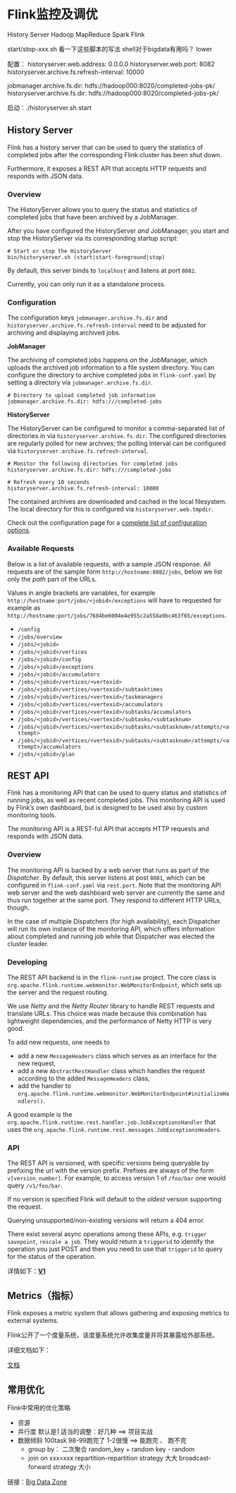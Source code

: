 # Flink监控及调优

History Server
	Hadoop MapReduce
	Spark 
	Flink

start/stop-xxx.sh
	看一下这些脚本的写法
	shell对于bigdata有用吗？ lower

配置：
historyserver.web.address: 0.0.0.0
historyserver.web.port: 8082
historyserver.archive.fs.refresh-interval: 10000

jobmanager.archive.fs.dir: hdfs://hadoop000:8020/completed-jobs-pk/
historyserver.archive.fs.dir: hdfs://hadoop000:8020/completed-jobs-pk/

启动：./historyserver.sh start

## History Server

Flink has a history server that can be used to query the statistics of completed jobs after the corresponding Flink cluster has been shut down.

Furthermore, it exposes a REST API that accepts HTTP requests and responds with JSON data.

### Overview

The HistoryServer allows you to query the status and statistics of completed jobs that have been archived by a JobManager.

After you have configured the HistoryServer *and* JobManager, you start and stop the HistoryServer via its corresponding startup script:

```
# Start or stop the HistoryServer
bin/historyserver.sh (start|start-foreground|stop)
```

By default, this server binds to `localhost` and listens at port `8082`.

Currently, you can only run it as a standalone process.

### Configuration

The configuration keys `jobmanager.archive.fs.dir` and `historyserver.archive.fs.refresh-interval` need to be adjusted for archiving and displaying archived jobs.

**JobManager**

The archiving of completed jobs happens on the JobManager, which uploads the archived job information to a file system directory. You can configure the directory to archive completed jobs in `flink-conf.yaml` by setting a directory via `jobmanager.archive.fs.dir`.

```
# Directory to upload completed job information
jobmanager.archive.fs.dir: hdfs:///completed-jobs
```

**HistoryServer**

The HistoryServer can be configured to monitor a comma-separated list of directories in via `historyserver.archive.fs.dir`. The configured directories are regularly polled for new archives; the polling interval can be configured via `historyserver.archive.fs.refresh-interval`.

```
# Monitor the following directories for completed jobs
historyserver.archive.fs.dir: hdfs:///completed-jobs

# Refresh every 10 seconds
historyserver.archive.fs.refresh-interval: 10000
```

The contained archives are downloaded and cached in the local filesystem. The local directory for this is configured via `historyserver.web.tmpdir`.

Check out the configuration page for a [complete list of configuration options](https://ci.apache.org/projects/flink/flink-docs-release-1.11/ops/config.html#history-server).

### Available Requests

Below is a list of available requests, with a sample JSON response. All requests are of the sample form `http://hostname:8082/jobs`, below we list only the *path* part of the URLs.

Values in angle brackets are variables, for example `http://hostname:port/jobs/<jobid>/exceptions` will have to requested for example as `http://hostname:port/jobs/7684be6004e4e955c2a558a9bc463f65/exceptions`.

- `/config`
- `/jobs/overview`
- `/jobs/<jobid>`
- `/jobs/<jobid>/vertices`
- `/jobs/<jobid>/config`
- `/jobs/<jobid>/exceptions`
- `/jobs/<jobid>/accumulators`
- `/jobs/<jobid>/vertices/<vertexid>`
- `/jobs/<jobid>/vertices/<vertexid>/subtasktimes`
- `/jobs/<jobid>/vertices/<vertexid>/taskmanagers`
- `/jobs/<jobid>/vertices/<vertexid>/accumulators`
- `/jobs/<jobid>/vertices/<vertexid>/subtasks/accumulators`
- `/jobs/<jobid>/vertices/<vertexid>/subtasks/<subtasknum>`
- `/jobs/<jobid>/vertices/<vertexid>/subtasks/<subtasknum>/attempts/<attempt>`
- `/jobs/<jobid>/vertices/<vertexid>/subtasks/<subtasknum>/attempts/<attempt>/accumulators`
- `/jobs/<jobid>/plan`

## REST API

Flink has a monitoring API that can be used to query status and statistics of running jobs, as well as recent completed jobs. This monitoring API is used by Flink’s own dashboard, but is designed to be used also by custom monitoring tools.

The monitoring API is a REST-ful API that accepts HTTP requests and responds with JSON data.

### Overview

The monitoring API is backed by a web server that runs as part of the *Dispatcher*. By default, this server listens at post `8081`, which can be configured in `flink-conf.yaml` via `rest.port`. Note that the monitoring API web server and the web dashboard web server are currently the same and thus run together at the same port. They respond to different HTTP URLs, though.

In the case of multiple Dispatchers (for high availability), each Dispatcher will run its own instance of the monitoring API, which offers information about completed and running job while that Dispatcher was elected the cluster leader.

### Developing

The REST API backend is in the `flink-runtime` project. The core class is `org.apache.flink.runtime.webmonitor.WebMonitorEndpoint`, which sets up the server and the request routing.

We use *Netty* and the *Netty Router* library to handle REST requests and translate URLs. This choice was made because this combination has lightweight dependencies, and the performance of Netty HTTP is very good.

To add new requests, one needs to

- add a new `MessageHeaders` class which serves as an interface for the new request,
- add a new `AbstractRestHandler` class which handles the request according to the added `MessageHeaders` class,
- add the handler to `org.apache.flink.runtime.webmonitor.WebMonitorEndpoint#initializeHandlers()`.

A good example is the `org.apache.flink.runtime.rest.handler.job.JobExceptionsHandler` that uses the `org.apache.flink.runtime.rest.messages.JobExceptionsHeaders`.

### API

The REST API is versioned, with specific versions being queryable by prefixing the url with the version prefix. Prefixes are always of the form `v[version_number]`. For example, to access version 1 of `/foo/bar` one would query `/v1/foo/bar`.

If no version is specified Flink will default to the *oldest* version supporting the request.

Querying unsupported/non-existing versions will return a 404 error.

There exist several async operations among these APIs, e.g. `trigger savepoint`, `rescale a job`. They would return a `triggerid` to identify the operation you just POST and then you need to use that `triggerid` to query for the status of the operation.

详情如下：[**V1**](https://ci.apache.org/projects/flink/flink-docs-release-1.11/zh/monitoring/rest_api.html#tab_v1_0)

## Metrics（指标）

Flink exposes a metric system that allows gathering and exposing metrics to external systems.

Flink公开了一个度量系统，该度量系统允许收集度量并将其暴露给外部系统。

详细文档如下：

[文档](https://ci.apache.org/projects/flink/flink-docs-release-1.11/zh/monitoring/metrics.html#metric-types)

## 常用优化

Flink中常用的优化策略

- 资源
- 并行度
  	默认是1   适当的调整：好几种  ==> 项目实战
- 数据倾斜
  	100task  98-99跑完了  1-2很慢   ==> 能跑完 、 跑不完
  - group by： 二次聚合
    		random_key  + random
      		key  - random
  -  join on xxx=xxx
      		repartition-repartition strategy  大大
      		broadcast-forward strategy  大小

链接：[Big Data Zone](https://dzone.com/articles/four-ways-to-optimize-your-flink-applications)

